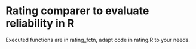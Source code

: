 # Rating comparer to evaluate reliability in R
Executed functions are in rating_fctn, adapt code in rating.R to your needs.
